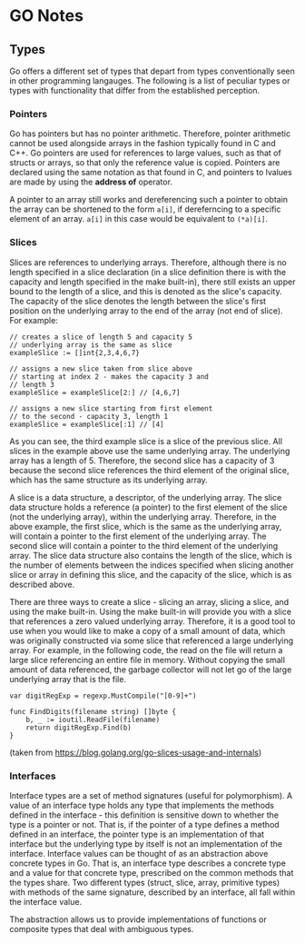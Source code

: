 # GO Notes

## Types
Go offers a different set of types that depart from types conventionally seen in other programming langauges. The following is a list of peculiar types or types with functionality that differ from the established perception.
### Pointers
Go has pointers but has no pointer arithmetic. Therefore, pointer arithmetic cannot be used alongside arrays in the fashion typically found in C and C++. Go pointers are used for references to large values, such as that of structs or arrays, so that only the reference value is copied. Pointers are declared using the same notation as that found in C, and pointers to lvalues are made by using the **address of** operator.

A pointer to an array still works and dereferencing such a pointer to obtain the array can be shortened to the form `a[i]`, if dereferncing to a specific element of an array. `a[i]` in this case would be equivalent to `(*a)[i]`.
### Slices
Slices are references to underlying arrays. Therefore, although there is no length specified in a slice declaration (in a slice definition there is with the capacity and length specified in the make built-in), there still exists an upper bound to the length of a slice, and this is denoted as the slice's capacity. The capacity of the slice denotes the length between the slice's first position on the underlying array to the end of the array (not end of slice). For example:

``` 
// creates a slice of length 5 and capacity 5
// underlying array is the same as slice
exampleSlice := []int{2,3,4,6,7}

// assigns a new slice taken from slice above 
// starting at index 2 - makes the capacity 3 and
// length 3
exampleSlice = exampleSlice[2:] // [4,6,7]

// assigns a new slice starting from first element
// to the second - capacity 3, length 1 
exampleSlice = exampleSlice[:1] // [4]
```
As you can see, the third example slice is a slice of the previous slice. All slices in the example above use the same underlying array. The underlying array has a length of 5. Therefore, the second slice has a capacity of 3 because the second slice references the third element of the original slice, which has the same structure as its underlying array. 

A slice is a data structure, a descriptor, of the underlying array. The slice data structure holds a reference (a pointer) to the first element of the slice (not the underlying array), within the underlying array. Therefore, in the above example, the first slice, which is the same as the underlying array, will contain a pointer to the first element of the underlying array. The second slice will contain a pointer to the third element of the underlying array. The slice data structure also contains the length of the slice, which is the number of elements between the indices specified when slicing another slice or array in defining this slice, and the capacity of the slice, which is as described above. 

There are three ways to create a slice - slicing an array, slicing a slice, and using the make built-in. Using the make built-in will provide you with a slice that references a zero valued underlying array. Therefore, it is a good tool to use when you would like to make a copy of a small amount of data, which was originally constructed via some slice that referenced a large underlying array. For example, in the following code, the read on the file will return a large slice referencing an entire file in memory. Without copying the small amount of data referenced, the garbage collector will not let go of the large underlying array that is the file. 

```
var digitRegExp = regexp.MustCompile("[0-9]+")

func FindDigits(filename string) []byte {
    b, _ := ioutil.ReadFile(filename)
    return digitRegExp.Find(b)
}
```
(taken from https://blog.golang.org/go-slices-usage-and-internals) 

### Interfaces
Interface types are a set of method signatures (useful for polymorphism). A value of an interface type holds any type that implements the methods defined in the interface - this definition is sensitive down to whether the type is a pointer or not. That is, if the pointer of a type defines a method defined in an interface, the pointer type is an implementation of that interface but the underlying type by itself is not an implementation of the interface. Interface values can be thought of as an abstraction above concrete types in Go. That is, an interface type describes a concrete type and a value for that concrete type, prescribed on the common methods that the types share. Two different types (struct, slice, array, primitive types) with methods of the same signature, described by an interface, all fall within the interface value.

The abstraction allows us to provide implementations of functions or composite types that deal with ambiguous types. 
